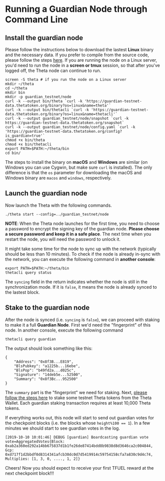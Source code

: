 # Running a Guardian Node through Command Line

## Install the guardian node

Please follow the instructions below to download the lastest **Linux** binary and the necessary data. If you prefer to compile from the source code, please follow the steps [here](./COMPILE.md#install-guardian-node-from-source-code). If you are running the node on a Linux server, you'd need to run the node in a **screen or tmux** session, so that after you've logged off, the Theta node can continue to run.

```
screen -S theta # if you run the node on a Linux server
mkdir ~/theta
cd ~/theta
mkdir bin
mkdir -p guardian_testnet/node
curl -k --output bin/theta `curl -k 'https://guardian-testnet-data.thetatoken.org/binary?os=linux&name=theta'`
curl -k --output bin/thetacli `curl -k 'https://guardian-testnet-data.thetatoken.org/binary?os=linux&name=thetacli'`
curl -k --output guardian_testnet/node/snapshot `curl -k https://guardian-testnet-data.thetatoken.org/snapshot`
curl -k --output guardian_testnet/node/config.yaml `curl -k 'https://guardian-testnet-data.thetatoken.org/config?is_guardian=true'`
chmod +x bin/theta
chmod +x bin/thetacli
export PATH=$PATH:~/theta/bin
cd bin/
```

The steps to install the binary on **macOS** and **Windows** are similar (on Windows you can use Cygwin, but make sure `curl` is installed). The only difference is that the `os` parameter for downloading the macOS and Windows binary are `macos` and `windows`, respectively.

## Launch the guardian node

Now launch the Theta with the following commands.

```
./theta start --config=../guardian_testnet/node
```

**NOTE**: When the Theta node launches for the first time, you need to choose a password to encrypt the signing key of the guardian node. **Please choose a secure password and keep it in a safe place**. The next time when you restart the node, you will need the password to unlock it.

It might take some time for the node to sync up with the network (typically should be less than 10 minutes). To check if the node is already in-sync with the network, you can execute the following command in **another console**:

```
export PATH=$PATH:~/theta/bin
thetacli query status
```

The `syncing` field in the return indicates whether the node is still in the synchronization mode. If it is `false`, it means the node is already synced to the lastest block.

## Stake to the guardian node

After the node is synced (i.e. `syncing` is `false`), we can proceed with staking to make it a full **Guardian Node**. First we'd need the "fingerprint" of this node. In another console, execute the following command

```
thetacli query guardian
```

The output should look something like this:

```
{
    "Address": "0x8f3B...E819",
    "BlsPubkey": "a1225b...16ebe",
    "BlsPop": "b49fd2a...d025c",
    "Signature": "14deb5e...52500",
    "Summary": "0x8f3Bc...952500"
}
```

The `summary` part is the "fingerprint" we need for staking. Next, [please follow the steps here](./GUI.md#stake-to-the-guardian-node) to stake some testnet Theta tokens from the Theta Wallet. Each guardian staking transaction requires at least 10,000 Theta tokens.

If everything works out, this node will start to send out guardian votes for the checkpoint blocks (i.e. the blocks whose `height%100 == 1`). In a few minutes we should start to see guardian votes in the log.

```
[2019-10-10 10:01:46] DEBUG [guardian] Boardcasting guardian vote vote=AggregatedVotes{Block: 0xab2a360ed292a14bb675837d1b1fe26de87414bdd8b9838d8d3646ca2c004844, Gcp: 0xd717f1d2bbdf0d8314341afcb30dc0d7d5419914c59754158cfa7a830c9d4c74,  Multiplies: [1, 3, 0, ...., 1, 2]}
```

Cheers! Now you should expect to receive your first TFUEL reward at the next checkpoint block!!!

